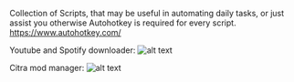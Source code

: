 Collection of Scripts, that may be useful in automating daily tasks, or just assist you otherwise
Autohotkey is required for every script.
https://www.autohotkey.com/




Youtube and Spotify downloader:
![alt text](https://github.com/Ven0m0/Scripts/blob/main/Other/Downloader/Downloader.png)


Citra mod manager:
![alt text](https://github.com/Ven0m0/Scripts/blob/main/Other/Citra%20mods/Citra%20Mod%20Manager.png)
